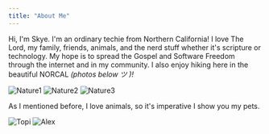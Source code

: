 ```yaml
---
title: "About Me"
---
```


Hi, I'm Skye. I'm an ordinary techie from Northern California! I love The Lord, my family, friends, animals, and the nerd stuff whether it's scripture or technology. My hope is to spread the Gospel and Software Freedom through the internet and in my community. I also enjoy hiking here in the beautiful NORCAL *(photos below ツ )!*



![Nature1](/img/Nature1.jpg)   ![Nature2](/img/Nature2.jpg) ![Nature3](/img/Nature3.jpg)



As I mentioned before, I love animals, so it's imperative I show you my pets.

![Topi](/img/topi.jpg) ![Alex](/img/alex.jpg)
